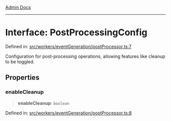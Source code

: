 [Admin Docs](/)

***

# Interface: PostProcessingConfig

Defined in: [src/workers/eventGeneration/postProcessor.ts:7](https://github.com/Sourya07/talawa-api/blob/cfbd515d04ffba748b09232a33807f1845dd1878/src/workers/eventGeneration/postProcessor.ts#L7)

Configuration for post-processing operations, allowing features like cleanup to be toggled.

## Properties

### enableCleanup

> **enableCleanup**: `boolean`

Defined in: [src/workers/eventGeneration/postProcessor.ts:8](https://github.com/Sourya07/talawa-api/blob/cfbd515d04ffba748b09232a33807f1845dd1878/src/workers/eventGeneration/postProcessor.ts#L8)
